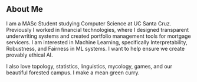 #

## About Me

I am a MASc Student studying Computer Science at UC Santa Cruz. Previously I worked in financial technologies, where I designed transparent underwriting systems and created portfolio management tools for mortgage servicers. I am interested in Machine Learning, specifically Interpretability, Robustness, and Fairness in ML systems. I want to help ensure we create provably ethical AI.

I also love topology, statistics, linguistics, mycology, games, and our beautiful forested campus. I make a mean green curry. 
